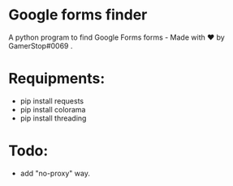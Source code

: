 # Google forms finder
A python program to find Google Forms forms - Made with ♥ by GamerStop#0069 .

# Requipments:

+ pip install requests
+ pip install colorama
+ pip install threading

# Todo:

+ add "no-proxy" way.
